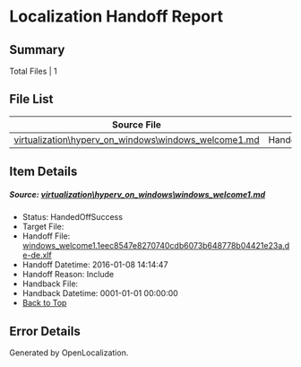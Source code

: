 # <a name='report-top'></a> Localization Handoff Report

## Summary
 Total Files | 1

## File List
 Source File | Status | Details 
 ----------- | ------ | ------- 
 [virtualization\hyperv_on_windows\windows_welcome1.md](https://github.com/OpenLocalizationOrg/hyperV/blob/1c13a49e37f271e914f37a977a03045f8c255a73/virtualization/hyperv_on_windows/windows_welcome1.md) | HandedOffSuccess | [Details](#45b3d0220f08a392288244df9b2aec25aba20ed1202)

## Item Details
##### <a name='45b3d0220f08a392288244df9b2aec25aba20ed1202'></a> Source: [virtualization\hyperv_on_windows\windows_welcome1.md](https://github.com/OpenLocalizationOrg/hyperV/blob/1c13a49e37f271e914f37a977a03045f8c255a73/virtualization/hyperv_on_windows/windows_welcome1.md)
* Status: HandedOffSuccess
* Target File: 
* Handoff File: [windows_welcome1.1eec8547e8270740cdb6073b648778b04421e23a.de-de.xlf](https://github.com/OpenLocalizationOrg/olhandoff/blob/ae3c4922c6d726a69662aa8bc34251dbe826c388/ol-handoff/OpenLocalizationOrg/hyperV.de-de/master/windows_welcome1.1eec8547e8270740cdb6073b648778b04421e23a.de-de.xlf)
* Handoff Datetime: 2016-01-08 14:14:47
* Handoff Reason: Include
* Handback File: 
* Handback Datetime: 0001-01-01 00:00:00
* [Back to Top](#report-top)


## Error Details

Generated by OpenLocalization.
